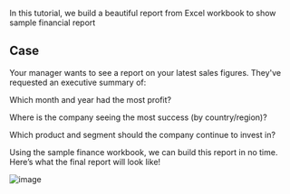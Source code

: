 In this tutorial, we build a beautiful report from Excel workbook to show sample financial report


## Case

Your manager wants to see a report on your latest sales figures. They've requested an executive summary of:

Which month and year had the most profit?

Where is the company seeing the most success (by country/region)?

Which product and segment should the company continue to invest in?


Using the sample finance workbook, we can build this report in no time. Here’s what the final report will look like!


![image](https://github.com/user-attachments/assets/a8dbaa37-81a0-4405-af62-13a4272c4891)



